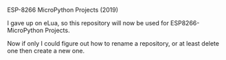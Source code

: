 ESP-8266 MicroPython Projects (2019)

I gave up on eLua, so this repository will now be used for ESP8266-MicroPython Projects.

Now if only I could figure out how to rename a repository, or at least delete one then create a new one.

